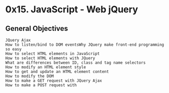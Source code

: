 # 0x15. JavaScript - Web jQuery

## General Objectives
    JQuery Ajax
    How to listen/bind to DOM eventsWhy JQuery make front-end programming so easy
    How to select HTML elements in JavaScript
    How to select HTML elements with JQuery
    What are differences between ID, class and tag name selectors
    How to modify an HTML element style
    How to get and update an HTML element content
    How to modify the DOM
    How to make a GET request with JQuery Ajax
    How to make a POST request with
